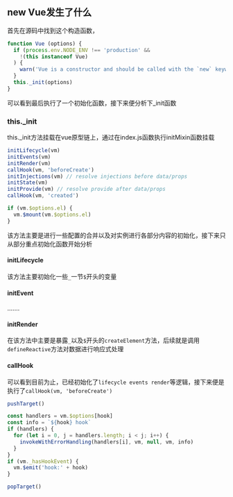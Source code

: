 ## new Vue发生了什么
首先在源码中找到这个构造函数，
```js
function Vue (options) {
  if (process.env.NODE_ENV !== 'production' &&
    !(this instanceof Vue)
  ) {
    warn('Vue is a constructor and should be called with the `new` keyword')
  }
  this._init(options)
}
```
可以看到最后执行了一个初始化函数，接下来便分析下_init函数

### this._init
this._init方法挂载在vue原型链上，通过在index.js函数执行initMixin函数挂载
```js
initLifecycle(vm)
initEvents(vm)
initRender(vm)
callHook(vm, 'beforeCreate')
initInjections(vm) // resolve injections before data/props
initState(vm)
initProvide(vm) // resolve provide after data/props
callHook(vm, 'created')

if (vm.$options.el) {
  vm.$mount(vm.$options.el)
}
```   
该方法主要是进行一些配置的合并以及对实例进行各部分内容的初始化，接下来只从部分重点初始化函数开始分析

#### initLifecycle
该方法主要初始化一些`_`一节`$`开头的变量

#### initEvent
.......

#### initRender
在该方法中主要是暴露`_`以及`$`开头的`createElement`方法，后续就是调用`defineReactive`方法对数据进行响应式处理

#### callHook
可以看到目前为止，已经初始化了`lifecycle events render`等逻辑，接下来便是执行了`callHook(vm, 'beforeCreate')`
```js
pushTarget() 

const handlers = vm.$options[hook]
const info = `${hook} hook`
if (handlers) {
  for (let i = 0, j = handlers.length; i < j; i++) {
    invokeWithErrorHandling(handlers[i], vm, null, vm, info)
  }
}
if (vm._hasHookEvent) {
  vm.$emit('hook:' + hook)
}

popTarget()
```
